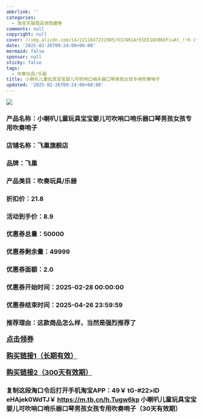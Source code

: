 ```yaml
---
abbrlink: ''
categories:
  - 淘宝天猫商品领隐藏券
comments: null
copyright: null
cover: //img.alicdn.com/i4/2211647231985/O1CN01ArE5EE1QXB6EFiuAt_!!0-item_pic.jpg
date: '2025-02-26T09:24:00+08:00'
mermaid: false
sponsor: null
sticky: false
tags:
  - 吹奏玩具/乐器
title: 小喇叭儿童玩具宝宝婴儿可吹响口哨乐器口琴男孩女孩专用吹奏哨子
updated: '2025-02-26T09:24:00+08:00'
--- 
```


![](//img.alicdn.com/i4/2211647231985/O1CN01ArE5EE1QXB6EFiuAt_!!0-item_pic.jpg)

### 产品名称：小喇叭儿童玩具宝宝婴儿可吹响口哨乐器口琴男孩女孩专用吹奏哨子
### 店铺名称：飞巢旗舰店
### 品牌：飞巢
### 产品类目：吹奏玩具/乐器
### 折扣价：21.8
### 活动到手价：8.9
### 优惠券总量：50000
### 优惠券剩余量：49999
### 优惠券面额：2.0
### 优惠券开始时间：2025-02-28 00:00:00	
### 优惠券结束时间：2025-04-26 23:59:59	
### 推荐理由：这款商品怎么样，当然是强烈推荐了

<p style="font-size: 18px; font-weight: bold;">
  <a href="https://uland.taobao.com/coupon/edetail?e=5tbHfuclYHOlhHvvyUNXZfh8CuWt5YH5OVuOuRD5gLJMmdsrkidbOUV9IBA4kmjLwX%2BB8Votyvh6mzEoQ5yXV1rdNIU4y7vyeZqmJckOPdj%2Bn8S9x2mX25eUCId%2Bm04Fn7yh9TmSjsRyBOK%2B8KjzSuzY3MUSAX0G1TP3uC6T%2BzrKa4jyh4U%2Bo2B9hGBVct0cSZIqG8%2Bdf2iNfiknwDwgYS%2FsWqyKYTVEvx24htuqzYwDHXLApfbZC9QqW3sOLwhkup6nrCzzTzmjZ%2BLzg%2Fm2C9uIcRg8DDga78xVxcVtJ5PgaLvMsJZh9nhyHO%2FKhF5gsXwp43pyqpxMDQVG07AK7A%3D%3D&traceId=2166d8db17407296732636749d133b&union_lens=lensId%3AOPT%401740729682%402107dc7c_0e1c_1954b9309d4_5a77%4001%40eyJmbG9vcklkIjo3MzM1NH0ie" target="_blank">点击领券</a>
</p>
<p style="font-size: 18px; font-weight: bold;">
  <a href="https://s.click.taobao.com/t?e=m%3D2%26s%3DH9hJY73OsKFw4vFB6t2Z2ueEDrYVVa64K7Vc7tFgwiHjf2vlNIV67kkfnVn6TwKdVkTGlWTgx8n3ID%2FV1RqsF4wnCJeELi4I%2FIEn%2BS1IjHAB0ghlTd7WlZVm%2FOAUUFw71qrpxiwMoCNxc1AtbZGVS8g2APKBVtTvtgyjGxuL2mTNEPXytV9ALtCLThlbPuuZLb93Df8fOzhl3B1BVRZg9CYUq%2BvFgHz6SZjxILoQp5VvGBy55bKAPEKzPvvyh1CPFHQpb18kh1u0zvIVVx%2BPc2%2F51BzEHetfgZj%2BLXxa3sJB%2F1z1ZpjYA0x0inWuvg%2Fd" target="_blank">购买链接1（长期有效）</a>
</p>
<p style="font-size: 18px; font-weight: bold;">
  <a href="https://s.click.taobao.com/neqvOYs" target="_blank">购买链接2（300天有效期）</a>
</p>

### 复制这段淘口令后打开手机淘宝APP：49￥ tG-#22>lD eHAjek0WdTJ￥ https://m.tb.cn/h.Tugw6kp  小喇叭儿童玩具宝宝婴儿可吹响口哨乐器口琴男孩女孩专用吹奏哨子（30天有效期）
